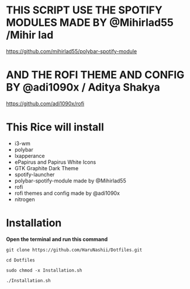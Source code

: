 # THIS SCRIPT USE THE SPOTIFY MODULES MADE BY @Mihirlad55 /Mihir lad

https://github.com/mihirlad55/polybar-spotify-module

# AND THE ROFI THEME AND CONFIG BY @adi1090x / Aditya Shakya

https://github.com/adi1090x/rofi


# This Rice will install

- i3-wm
- polybar
- lxapperance
- ePapirus and Papirus White Icons
- GTK Graphite Dark Theme
- spotify-launcher
- polybar-spotify-module made by @Mihirlad55
- rofi
- rofi themes and config made by @adi1090x
- nitrogen

# Installation

**Open the terminal and run this command**

```git clone https://github.com/HaruNashii/Dotfiles.git```

```cd Dotfiles```

```sudo chmod -x Installation.sh```

```./Installation.sh```


